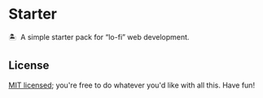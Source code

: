 # Starter

🏝&nbsp;&nbsp;A simple starter pack for “lo-fi” web development.

## License

[MIT licensed](LICENSE); you're free to do whatever you'd like with all this. Have fun!

